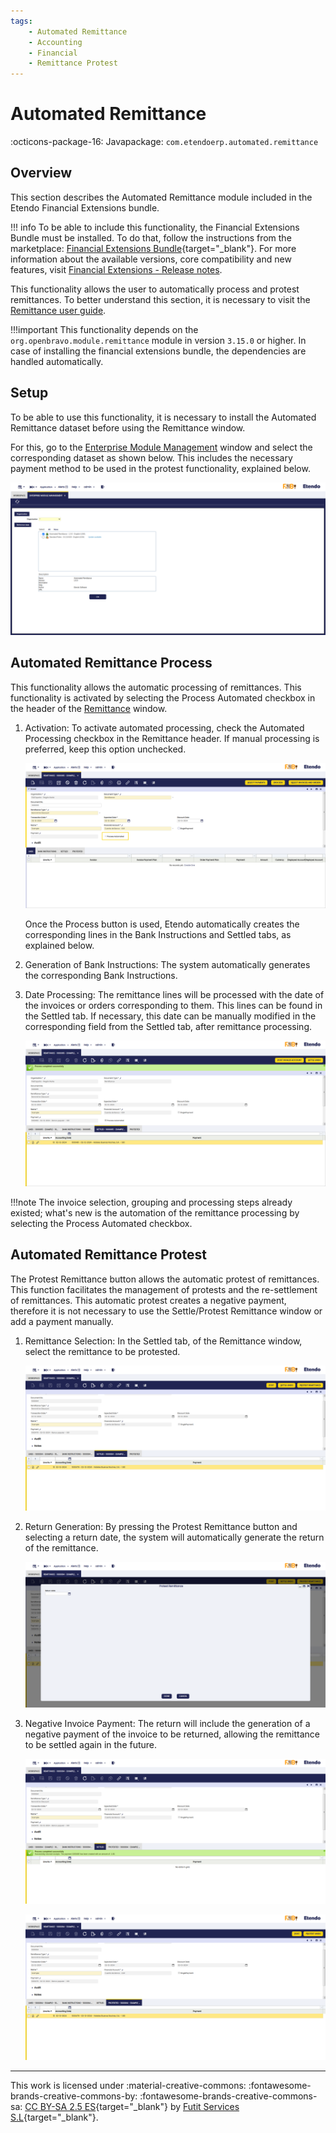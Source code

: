 ```yaml
---
tags:
    - Automated Remittance
    - Accounting
    - Financial
    - Remittance Protest
---
```


# Automated Remittance

:octicons-package-16: Javapackage: `com.etendoerp.automated.remittance` 

## Overview

This section describes the Automated Remittance module included in the Etendo Financial Extensions bundle.

!!! info
    To be able to include this functionality, the Financial Extensions Bundle must be installed. To do that, follow the instructions from the marketplace: [Financial Extensions Bundle](https://marketplace.etendo.cloud/#/product-details?module=9876ABEF90CC4ABABFC399544AC14558){target="_blank"}. For more information about the available versions, core compatibility and new features, visit [Financial Extensions - Release notes](../../../../../whats-new/release-notes/etendo-classic/bundles/financial-extensions/release-notes.md).


This functionality allows the user to automatically process and protest remittances. To better understand this section, it is necessary to visit the [Remittance user guide](../../../basic-features/financial-management/receivables-and-payables/transactions.md#remittance).

!!!important
    This functionality depends on the `org.openbravo.module.remittance` module in version `3.15.0` or higher. In case of installing the financial extensions bundle, the dependencies are handled automatically.

## Setup

To be able to use this functionality, it is necessary to install the Automated Remittance dataset before using the Remittance window.

For this, go to the [Enterprise Module Management](../../../../../user-guide/etendo-classic/basic-features/general-setup/enterprise-model/enterprise-module-management.md) window and select the corresponding dataset as shown below. This includes the necessary payment method to be used in the protest functionality, explained below.

![](../../../../../assets/user-guide/etendo-classic/optional-features/bundles/financial-extensions/automated-protest-remittance/Enterprise%20Module%20Management.png)

## Automated Remittance Process

This functionality allows the automatic processing of remittances. This functionality is activated by selecting the Process Automated checkbox in the header of the [Remittance](../../../basic-features/financial-management/receivables-and-payables/transactions.md#remittance) window.


1. Activation: To activate automated processing, check the Automated Processing checkbox in the Remittance header. If manual processing is preferred, keep this option unchecked.

    ![](../../../../../assets/user-guide/etendo-classic/optional-features/bundles/financial-extensions/automated-protest-remittance/process-automated-check.png)

    Once the Process button is used, Etendo automatically creates the corresponding lines in the Bank Instructions and Settled tabs, as explained below.

2. Generation of Bank Instructions: The system automatically generates the corresponding Bank Instructions.

3. Date Processing: The remittance lines will be processed with the date of the invoices or orders corresponding to them. This lines can be found in the Settled tab. If necessary, this date can be manually modified in the corresponding field from the Settled tab, after remittance processing.

    ![](../../../../../assets/user-guide/etendo-classic/optional-features/bundles/financial-extensions/automated-protest-remittance/remittance.png)

!!!note
    The invoice selection, grouping and processing steps already existed; what's new is the automation of the remittance processing by selecting the Process Automated checkbox.

## Automated Remittance Protest

The Protest Remittance button allows the automatic protest of remittances. This function facilitates the management of protests and the re-settlement of remittances. This automatic protest creates a negative payment, therefore it is not necessary to use the Settle/Protest Remittance window or add a payment manually.

1. Remittance Selection: In the Settled tab, of the Remittance window, select the remittance to be protested.

    ![](../../../../../assets/user-guide/etendo-classic/optional-features/bundles/financial-extensions/automated-protest-remittance/remittance-selection.png)

2. Return Generation: By pressing the Protest Remittance button and selecting a return date, the system will automatically generate the return of the remittance.

    ![](../../../../../assets/user-guide/etendo-classic/optional-features/bundles/financial-extensions/automated-protest-remittance/protest-generation.png)

3. Negative Invoice Payment: The return will include the generation of a negative payment of the invoice to be returned, allowing the remittance to be settled again in the future.

    ![](../../../../../assets/user-guide/etendo-classic/optional-features/bundles/financial-extensions/automated-protest-remittance/negative-invoice-payment.png)

    ![](../../../../../assets/user-guide/etendo-classic/optional-features/bundles/financial-extensions/automated-protest-remittance/negative.png)

---
This work is licensed under :material-creative-commons: :fontawesome-brands-creative-commons-by: :fontawesome-brands-creative-commons-sa: [ CC BY-SA 2.5 ES](https://creativecommons.org/licenses/by-sa/2.5/es/){target="_blank"} by [Futit Services S.L](https://etendo.software){target="_blank"}.